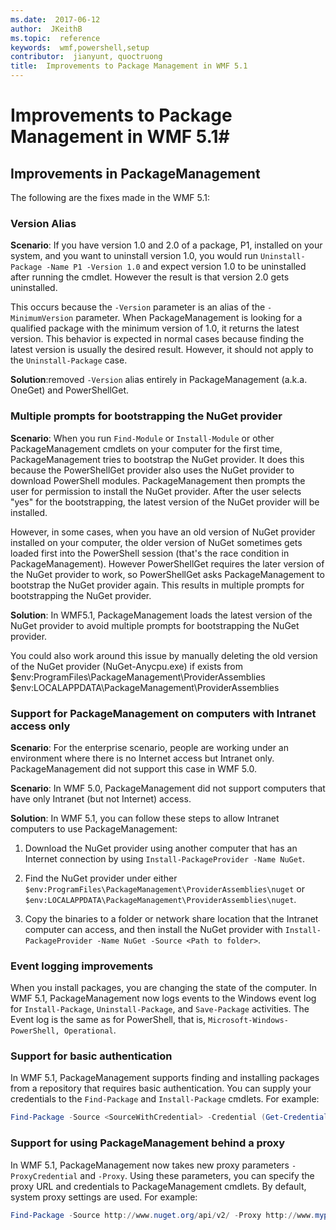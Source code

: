 ```yaml
---
ms.date:  2017-06-12
author:  JKeithB
ms.topic:  reference
keywords:  wmf,powershell,setup
contributor:  jianyunt, quoctruong
title:  Improvements to Package Management in WMF 5.1
---
```


# Improvements to Package Management in WMF 5.1#

## Improvements in PackageManagement ##
The following are the fixes made in the WMF 5.1: 

### Version Alias

**Scenario**: If you have version 1.0 and 2.0 of a package, P1, installed on your system, and you want to uninstall version 1.0, you would run `Uninstall-Package -Name P1 -Version 1.0` and expect version 1.0 to be uninstalled after running the cmdlet. However the result is that version 2.0 gets uninstalled.  
	
This occurs because the `-Version` parameter is an alias of the `-MinimumVersion` parameter. When PackageManagement is looking for a qualified package with the minimum version of 1.0, it returns the latest version. This behavior is expected in normal cases because finding the latest version is usually the desired result. However, it should not apply to the `Uninstall-Package` case.
	
**Solution**:removed `-Version` alias entirely in PackageManagement (a.k.a. OneGet) and PowerShellGet. 

### Multiple prompts for bootstrapping the NuGet provider

**Scenario**: When you run `Find-Module` or `Install-Module` or other PackageManagement cmdlets on your computer for the first time, PackageManagement tries to bootstrap the NuGet provider. It does this because the PowerShellGet provider also uses the NuGet provider to download PowerShell modules. PackageManagement then prompts the user for permission to install the NuGet provider. After the user selects "yes" for the bootstrapping, the latest version of the NuGet provider will be installed. 
	
However, in some cases, when you have an old version of NuGet provider installed on your computer, the older version of NuGet sometimes gets loaded first into the PowerShell session (that's the race condition in PackageManagement). However PowerShellGet requires the later version of the NuGet provider to work, so PowerShellGet asks PackageManagement to bootstrap the NuGet provider again. This results in multiple prompts for bootstrapping the NuGet provider.

**Solution**: In WMF5.1, PackageManagement loads the latest version of the NuGet provider to avoid multiple prompts for bootstrapping the NuGet provider.

You could also work around this issue by manually deleting the old version of the NuGet provider (NuGet-Anycpu.exe) if exists from $env:ProgramFiles\PackageManagement\ProviderAssemblies 
$env:LOCALAPPDATA\PackageManagement\ProviderAssemblies


### Support for PackageManagement on computers with Intranet access only

**Scenario**: For the enterprise scenario, people are working under an environment where there is no Internet access but Intranet only. PackageManagement did not support this case in WMF 5.0.

**Scenario**: In WMF 5.0, PackageManagement did not support computers that have only Intranet (but not Internet) access.

**Solution**: In WMF 5.1, you can follow these steps to allow Intranet computers to use PackageManagement:

1. Download the NuGet provider using another computer that has an Internet connection by using `Install-PackageProvider -Name NuGet`.

2. Find the NuGet provider under either `$env:ProgramFiles\PackageManagement\ProviderAssemblies\nuget`  or  `$env:LOCALAPPDATA\PackageManagement\ProviderAssemblies\nuget`.

3. Copy the binaries to a folder or network share location that the Intranet computer can access, and then install the NuGet provider with `Install-PackageProvider -Name NuGet -Source <Path to folder>`.


### Event logging improvements

When you install packages, you are changing the state of the computer. In WMF 5.1, PackageManagement now logs events to the Windows event log for `Install-Package`, `Uninstall-Package`, and `Save-Package` activities. The Event log  is the same as for PowerShell, that is, `Microsoft-Windows-PowerShell, Operational`.

### Support for basic authentication

In WMF 5.1, PackageManagement supports finding and installing packages from a repository that requires basic authentication. You can supply your credentials to the `Find-Package` and `Install-Package` cmdlets. For example:

``` PowerShell
Find-Package -Source <SourceWithCredential> -Credential (Get-Credential)
```
### Support for using PackageManagement behind a proxy

In WMF 5.1, PackageManagement now takes new proxy parameters `-ProxyCredential` and `-Proxy`. Using these parameters, you can specify the proxy URL and credentials to PackageManagement cmdlets. By default, system proxy settings are used. For example:

``` PowerShell
Find-Package -Source http://www.nuget.org/api/v2/ -Proxy http://www.myproxyserver.com -ProxyCredential (Get-Credential)
```

